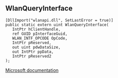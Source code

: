 ## WlanQueryInterface

```
[DllImport("wlanapi.dll", SetLastError = true)]
public static extern uint WlanQueryInterface(
   IntPtr hClientHandle,
   ref GUID pInterfaceGuid,
   WLAN_INTF_OPCODE OpCode,
   IntPtr pReserved,
   out uint pdwDataSize,
   out IntPtr ppData,
   IntPtr pReserved2
);
```

[Microsoft documentation](https://docs.microsoft.com/en-us/windows/win32/api/wlanapi/nf-wlanapi-wlanqueryinterface)
